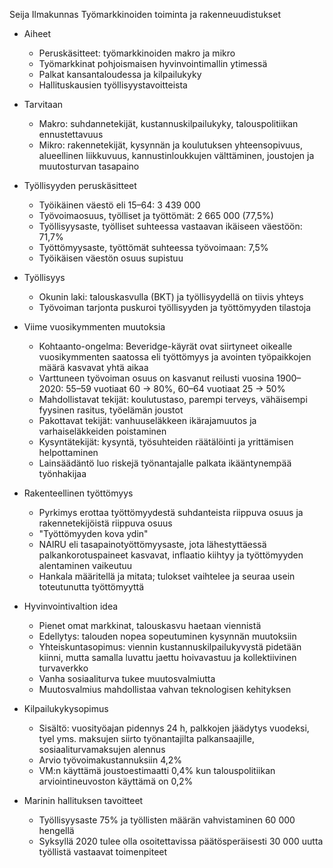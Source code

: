 
Seija Ilmakunnas
Työmarkkinoiden toiminta ja rakenneuudistukset

* Aiheet
    - Peruskäsitteet: työmarkkinoiden makro ja mikro
    - Työmarkkinat pohjoismaisen hyvinvointimallin ytimessä
    - Palkat kansantaloudessa ja kilpailukyky
    - Hallituskausien työllisyystavoitteista

* Tarvitaan
    - Makro: suhdannetekijät, kustannuskilpailukyky, talouspolitiikan
      ennustettavuus
    - Mikro: rakennetekijät, kysynnän ja koulutuksen yhteensopivuus,
      alueellinen liikkuvuus, kannustinloukkujen välttäminen, joustojen ja
      muutosturvan tasapaino

* Työllisyyden peruskäsitteet
    - Työikäinen väestö eli 15–64: 3 439 000
    - Työvoimaosuus, työlliset ja työttömät: 2 665 000 (77,5%)
    - Työllisyysaste, työlliset suhteessa vastaavan ikäiseen väestöön: 71,7%
    - Työttömyysaste, työttömät suhteessa työvoimaan: 7,5%
    - Työikäisen väestön osuus supistuu

* Työllisyys
    - Okunin laki: talouskasvulla (BKT) ja työllisyydellä on tiivis yhteys
    - Työvoiman tarjonta puskuroi työllisyyden ja työttömyyden tilastoja

* Viime vuosikymmenten muutoksia
    - Kohtaanto-ongelma: Beveridge-käyrät ovat siirtyneet oikealle
      vuosikymmenten saatossa eli työttömyys ja avointen työpaikkojen määrä
      kasvavat yhtä aikaa
    - Varttuneen työvoiman osuus on kasvanut reilusti vuosina 1900–2020:
      55–59 vuotiaat 60 → 80%, 60–64 vuotiaat 25 → 50%
    - Mahdollistavat tekijät: koulutustaso, parempi terveys, vähäisempi
      fyysinen rasitus, työelämän joustot
    - Pakottavat tekijät: vanhuuseläkkeen ikärajamuutos ja varhaiseläkkeiden
      poistaminen
    - Kysyntätekijät: kysyntä, työsuhteiden räätälöinti ja yrittämisen
      helpottaminen
    - Lainsäädäntö luo riskejä työnantajalle palkata ikääntynempää työnhakijaa

* Rakenteellinen työttömyys
    - Pyrkimys erottaa työttömyydestä suhdanteista riippuva osuus ja
      rakennetekijöistä riippuva osuus
    - "Työttömyyden kova ydin"
    - NAIRU eli tasapainotyöttömyysaste, jota lähestyttäessä
      palkankorotuspaineet kasvavat, inflaatio kiihtyy ja työttömyyden
      alentaminen vaikeutuu
    - Hankala määritellä ja mitata; tulokset vaihtelee ja seuraa usein
      toteutunutta työttömyyttä

* Hyvinvointivaltion idea
    - Pienet omat markkinat, talouskasvu haetaan viennistä
    - Edellytys: talouden nopea sopeutuminen kysynnän muutoksiin
    - Yhteiskuntasopimus: viennin kustannuskilpailukyvystä pidetään kiinni,
      mutta samalla luvattu jaettu hoivavastuu ja kollektiivinen turvaverkko
    - Vanha sosiaaliturva tukee muutosvalmiutta
    - Muutosvalmius mahdollistaa vahvan teknologisen kehityksen

* Kilpailukykysopimus
    - Sisältö: vuosityöajan pidennys 24 h, palkkojen jäädytys vuodeksi, tyel
      yms. maksujen siirto työnantajilta palkansaajille, sosiaaliturvamaksujen
      alennus
    - Arvio työvoimakustannuksiin 4,2%
    - VM:n käyttämä joustoestimaatti 0,4% kun talouspolitiikan
      arviointineuvoston käyttämä on 0,2%

* Marinin hallituksen tavoitteet
    - Työllisyysaste 75% ja työllisten määrän vahvistaminen 60 000 hengellä
    - Syksyllä 2020 tulee olla osoitettavissa päätösperäisesti 30 000 uutta
      työllistä vastaavat toimenpiteet
